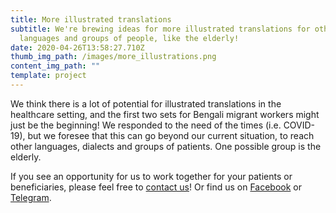 ```yaml
---
title: More illustrated translations
subtitle: We're brewing ideas for more illustrated translations for other
  languages and groups of people, like the elderly!
date: 2020-04-26T13:58:27.710Z
thumb_img_path: /images/more_illustrations.png
content_img_path: ""
template: project
---
```

We think there is a lot of potential for illustrated translations in the healthcare setting, and the first two sets for Bengali migrant workers might just be the beginning! We responded to the need of the times (i.e. COVID-19), but we foresee that this can go beyond our current situation, to reach other languages, dialects and groups of patients. One possible group is the elderly.

If you see an opportunity for us to work together for your patients or beneficiaries, please feel free to [contact us](https://visualaid.sg/contact/)! Or find us on <a href="https://www.facebook.com/VisualAidSG/" target="_blank">Facebook</a> or <a href="https://t.me/visualaid" target="_blank">Telegram</a>[](https://www.facebook.com/VisualAidSG).